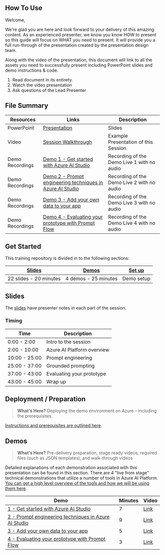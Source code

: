 ## How To Use

Welcome,

We're glad you are here and look forward to your delivery of this amazing content. As an experienced presenter, we know you know HOW to present so this guide will focus on WHAT you need to present. It will provide you a full run-through of the presentation created by the presentation design team. 

Along with the video of the presentation, this document will link to all the assets you need to successfully present including PowerPoint slides and demo instructions &
code.

1.  Read document in its entirety.
2.  Watch the video presentation
3.  Ask questions of the Lead Presenter

## File Summary

| Resources          | Links                            | Description |
|-------------------|----------------------------------|-------------------|
| PowerPoint        | [Presentation](https://aka.ms/AArxdf2) | Slides |
| Video            | [Session Walkthrough](https://aka.ms/AArxdew) | Example Presentation of this Session |
| Demo Recordings           | [Demo 1 - Get started with Azure AI Studio](https://aka.ms/AArxl37) | Recording of the Demo Live 1 with no audio| 
| Demo Recordings           | [Demo 2 - Prompt engineering techniques in Azure AI Studio](https://aka.ms/AArxl3e) | Recording of the Demo Live 2 with no audio| 
| Demo Recordings           | [Demo 3 - Add your own data to your app](https://aka.ms/AArxdeq) | Recording of the Demo Live 3 with no audio| 
| Demo Recordings           | [Demo 4 - Evaluating your prototype with Prompt Flow](https://aka.ms/AArxl3p) | Recording of the Demo Live 4 with no audio| 

## Get Started

This training repository is divided in to the following sections:

| [Slides](#slides) | [Demos](../src/README.md) | [Set up](../src/set_up.md) | 
|-------------------|---------------------------|--------------------------------------
| 22 slides - 20 minutes| 4 demos - 25 minutes | Demo setup

## Slides

The [slides](https://aka.ms/AArxdf2) have presenter notes in each part of the session.

### Timing

| Time        | Description 
--------------|-------------
0:00 - 2:00   | Intro to the session 
2:00 - 10:00  | Azure AI Platform overview
10:00 - 25:00 | Prompt engineering
25:00 - 37:00 | Grounded prompting
37:00 - 43:00 | Evaluating your prototype
43:00 - 45:00 | Wrap up

## Deployment / Preparation

>**What's Here?** Deploying the demo environment on Azure - including the prerequisites.

[Instructions and prerequisites are outlined here](../src/set_up.md). 


## Demos

> **What's Here?** Pre-delivery preparation, stage ready videos, required files (such as JSON templates), and walk-through videos

Detailed explanations of each demonstration associated with this presentation can be found in this section. There are 4 "live from stage" technical demonstrations that utilize a number of tools in Azure AI Platform. [You can get a high level overview of the tools and how we will be using them here](../src/README.md).

| Demo 	                                                                                               | Minutes | Video |
-------------------------------------------------------------------------------------------------------|---------|----------------- | 
|  [1 - Get started with Azure AI Studio](../src/demo1_get_started_with_Azure_AI_Studio.md) | 7       | [Link](https://aka.ms/AArxl37) |
|  [2 - Prompt engineering techniques in Azure AI Studio](../src/demo2_prompt_eng_techniques_playground.md) | 9       | [Link](https://aka.ms/AArxl37) |
|  [3 - Add your own data to your app](../src/demo3_add_your_own_data.md)| 5       | [Link](https://aka.ms/AArxdeq) |
|  [4 - Evaluating your prototype with Prompt Flow](../src/demo4_evaluate_your_prototype.md)| 3      | [Link](https://aka.ms/AArxl3p) |
